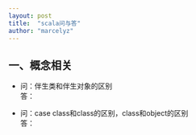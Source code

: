 ```yaml
---
layout: post
title:  "scala问与答"
author: "marcelyz"
---
```


## 一、概念相关
- 问：伴生类和伴生对象的区别<br>
答：

- 问：case class和class的区别，class和object的区别<br>
答：